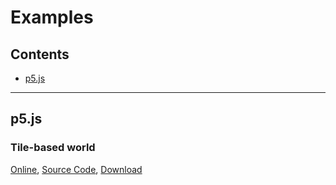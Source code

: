# Examples

## Contents

* [p5.js](#p5js)

---

## p5.js

### Tile-based world

[Online](tile-based-world/), [Source Code](https://www.github.com/pippinbarr/cart263-2021/blob/master/examples/tile-based-world/), [Download](tile-based-world.zip)
